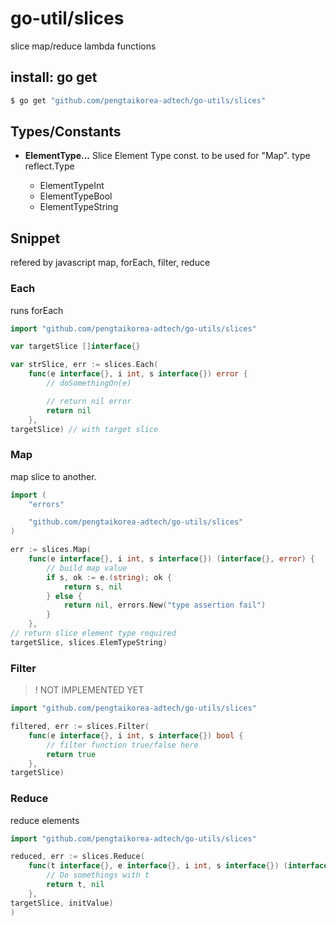 # go-util/slices

slice map/reduce lambda functions

## install: go get 

```bash
$ go get "github.com/pengtaikorea-adtech/go-utils/slices"
```

## Types/Constants

- **ElementType...** Slice Element Type const. to be used for "Map". 
type reflect.Type

  - ElementTypeInt
  - ElementTypeBool
  - ElementTypeString
  

## Snippet

refered by javascript map, forEach, filter, reduce

### Each

runs forEach

```go
import "github.com/pengtaikorea-adtech/go-utils/slices"

var targetSlice []interface{}

var strSlice, err := slices.Each(
	func(e interface{}, i int, s interface{}) error {
		// doSomethingOn(e)

		// return nil error
		return nil
	}, 
targetSlice) // with target slice
```


### Map 

map slice to another.

```go
import (
	"errors"

	"github.com/pengtaikorea-adtech/go-utils/slices"
)

err := slices.Map(
	func(e interface{}, i int, s interface{}) (interface{}, error) {
		// build map value
		if s, ok := e.(string); ok {
			return s, nil
		} else {
			return nil, errors.New("type assertion fail")
		}
	}, 
// return slice element type required
targetSlice, slices.ElemTypeString) 
```

### Filter

>! NOT IMPLEMENTED YET

```go
import "github.com/pengtaikorea-adtech/go-utils/slices"

filtered, err := slices.Filter(
	func(e interface{}, i int, s interface{}) bool {
		// filter function true/false here
		return true
	},
targetSlice)
```

### Reduce

reduce elements

```go
import "github.com/pengtaikorea-adtech/go-utils/slices"

reduced, err := slices.Reduce(
	func(t interface{}, e interface{}, i int, s interface{}) (interface{}, error) {
		// Do somethings with t
		return t, nil
	},
targetSlice, initValue)
)
